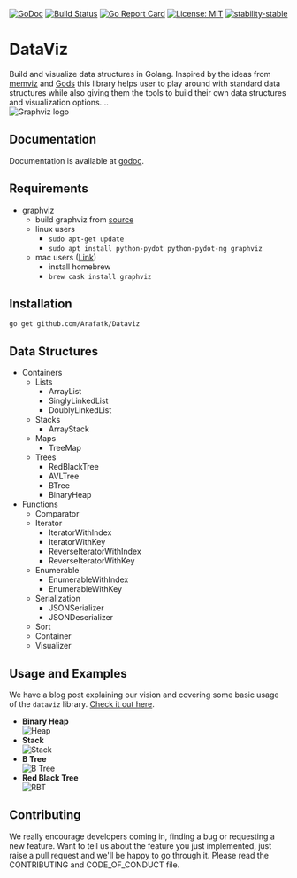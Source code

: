 [![GoDoc](https://godoc.org/github.com/Arafatk/DataViz?status.svg)](https://godoc.org/github.com/Arafatk/DataViz) [![Build Status](https://travis-ci.org/Arafatk/DataViz.svg)](https://travis-ci.org/Arafatk/DataViz) [![Go Report Card](https://goreportcard.com/badge/github.com/emirpasic/gods)](https://goreportcard.com/report/github.com/Arafatk/Dataviz)  [![License: MIT](https://img.shields.io/badge/License-MIT-yellow.svg)](https://github.com/Arafatk/DataViz/blob/master/LICENSE/LICENSE.md) [![stability-stable](https://img.shields.io/badge/stability-stable-green.svg)](https://github.com/emersion/stability-badges#stable)

# DataViz
Build and visualize data structures in Golang. Inspired by the ideas from [memviz](https://github.com/bradleyjkemp/memviz) and [Gods](https://github.com/emirpasic/gods) this library
helps user to play around with standard data structures while also giving them the tools to build their own data structures and visualization options....     
![Graphviz logo](https://upload.wikimedia.org/wikipedia/en/4/48/GraphvizLogo.png)



## Documentation
Documentation is available at [godoc](https://godoc.org/github.com/Arafatk/dataviz).      

## Requirements
 - graphviz
    - build graphviz from [source](https://www.graphviz.org/download/)
    - linux users
       -  ```sudo apt-get update```
       -  ```sudo apt install python-pydot python-pydot-ng graphviz```
    - mac users ([Link](http://macappstore.org/graphviz-2/))
       -  install homebrew
       -  ```brew cask install graphviz```


## Installation     
```go get github.com/Arafatk/Dataviz```

## Data Structures

- Containers
  - Lists
    - ArrayList
    - SinglyLinkedList
    - DoublyLinkedList
  - Stacks
    - ArrayStack
  - Maps
    - TreeMap
  - Trees
    - RedBlackTree
    - AVLTree
    - BTree
    - BinaryHeap
- Functions
    - Comparator
    - Iterator
      - IteratorWithIndex
      - IteratorWithKey
      - ReverseIteratorWithIndex
      - ReverseIteratorWithKey
    - Enumerable
      - EnumerableWithIndex
      - EnumerableWithKey
    - Serialization
      - JSONSerializer
      - JSONDeserializer
    - Sort
    - Container
    - Visualizer



## Usage and Examples  
We have a blog post explaining our vision and covering some basic usage of the `dataviz` library. [Check it out here](https://medium.com/@Arafat./introducing-dataviz-a-data-structure-visualization-library-for-golang-f6e60663bc9d).

- **Binary Heap**      
    ![Heap](https://cdn-images-1.medium.com/max/873/1*GAT5IoOx_2hnH6maI3AG_w.gif)
- **Stack**      
    ![Stack](https://cdn-images-1.medium.com/max/873/1*6EBSwJr_AEMLBegUDKSdXQ.gif)
- **B Tree**       
    ![B Tree](https://cdn-images-1.medium.com/max/873/1*rRgbnVvRUhA_721Fyqw_YA.gif)
- **Red Black Tree**       
    ![RBT](https://cdn-images-1.medium.com/max/873/1*Gn6rTEjD8J6hRHIgz3Y4ng.gif)

## Contributing
We really encourage developers coming in, finding a bug or requesting a new feature. Want to tell us about the feature you just implemented, just raise a pull request and we'll be happy to go through it. Please read the CONTRIBUTING and CODE_OF_CONDUCT file.
